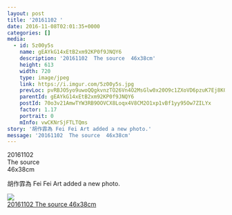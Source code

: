 ```yaml
---
layout: post
title: '20161102 ' 
date: 2016-11-08T02:01:35+0000 
categories: [] 
media:
  - id: 5z00y5s
    name: gEAYkG14xEtB2xm92KP0f9JNQY6
    description: '20161102  The source  46x38cm'   
    height: 613
    width: 720
    type: image/jpeg
    link: https://i.imgur.com/5z00y5s.jpg
    prevLoc: pvRBJO5yo9uwoQQgkvnzTO26Vn4O2MsGlw0x20O9c1ZXoVD6pzuK7Ej8K0KDczko0NGwjBFKRy83MAlLSkwDE4D5N4uD49roQzWMH4zyQnroo7IXDw0Lk128iEZ6X8wQQysR2MY6m2D2un8pYJBg44UrvL5OBKRMimkrEmOp4zI7NNO50Q4BH9gEZllK0ViYXkEJq9Y7CzOKl80pkjFVWprQYZA2sNPgXMv515ukwq4VZM8rFnW92NQoW1H9BDGX9mzJt90
    parentId: gEAYkG14xEtB2xm92KP0f9JNQY6
    postId: 70o3v21AmwTYW3RB9OOVCX8Loqx4V8CM2O1xp1vBf1yy95Ow7ZILYx
    factor: 1.17
    portrait: 0
    mInfo: vwCKNrSjFTLTQms
story: '胡作霏為 Fei Fei Art added a new photo.'  
message: '20161102  The source  46x38cm'  
---
```


20161102  
The source  
46x38cm
 
 
[//]: #story:
胡作霏為 Fei Fei Art added a new photo.


[//]: #media:  
<a href="https://i.imgur.com/5z00y5s.jpg"><img class="postImage" src="https://i.imgur.com/5z00y5sh.jpg" />  
20161102
The source
46x38cm  
 </a>   
